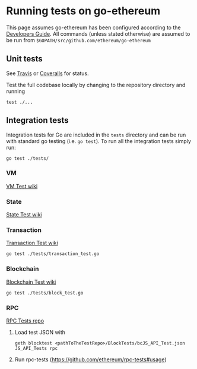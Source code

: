 # Running tests on go-ethereum
This page assumes go-ethereum has been configured according to the [Developers Guide](https://github.com/ethereum/go-ethereum/wiki/Developers'-Guide). All commands (unless stated otherwise) are assumed to be run from `$GOPATH/src/github.com/ethereum/go-ethereum`

## Unit tests
See [Travis](https://travis-ci.org/ethereum/go-ethereum/builds) or [Coveralls](https://coveralls.io/r/ethereum/go-ethereum) for status.

Test the full codebase locally by changing to the repository directory and running
```
test ./...
```

## Integration tests
Integration tests for Go are included in the `tests` directory and can be run with standard go testing (i.e. `go test`). To run all the integration tests simply run:
```
go test ./tests/
```

### VM
[VM Test wiki](https://github.com/ethereum/tests/wiki/VM-Tests)

### State
[State Test wiki](https://github.com/ethereum/tests/wiki/State-tests)

### Transaction
[Transaction Test wiki](https://github.com/ethereum/tests/wiki/Transaction-Tests)
```
go test ./tests/transaction_test.go
```

### Blockchain
[Blockchain Test wiki](https://github.com/ethereum/tests/wiki/Blockchain-Tests-II) 
```
go test ./tests/block_test.go
```

### RPC
[RPC Tests repo](https://github.com/ethereum/rpc-tests)

1. Load test JSON with
    ```
    geth blocktest <pathToTheTestRepo>/BlockTests/bcJS_API_Test.json JS_API_Tests rpc
    ```
2. Run rpc-tests (https://github.com/ethereum/rpc-tests#usage)